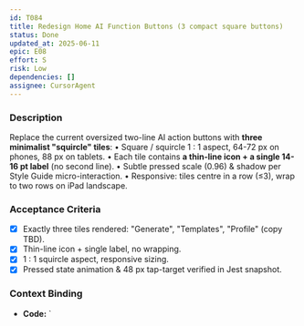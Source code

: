 ```yaml
---
id: T084
title: Redesign Home AI Function Buttons (3 compact square buttons)
status: Done
updated_at: 2025-06-11
epic: E08
effort: S
risk: Low
dependencies: []
assignee: CursorAgent
---
```


### Description

Replace the current oversized two-line AI action buttons with **three minimalist "squircle" tiles**:
• Square / squircle 1 : 1 aspect, 64-72 px on phones, 88 px on tablets.
• Each tile contains **a thin-line icon + a single 14-16 pt label** (no second line).
• Subtle pressed scale (0.96) & shadow per Style Guide micro-interaction.
• Responsive: tiles centre in a row (≤3), wrap to two rows on iPad landscape.

### Acceptance Criteria

- [x] Exactly three tiles rendered: "Generate", "Templates", "Profile" (copy TBD).
- [x] Thin-line icon + single label, no wrapping.
- [x] 1 : 1 squircle aspect, responsive sizing.
- [x] Pressed state animation & 48 px tap-target verified in Jest snapshot.

### Context Binding

- **Code:** `